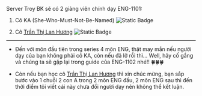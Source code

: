 Server Troy BK sẽ có 2 giảng viên chính dạy ENG-1101:

1. Cô KA (She-Who-Must-Not-Be-Named)  ![Static Badge](https://img.shields.io/badge/SUCK-black?style=flat-square&color=%23ce1628)

2. Cô [Trần Thị Lan Hương](https://www.is.vnu.edu.vn/ths-tran-thi-lan-huong/)  ![Static Badge](https://img.shields.io/badge/PEAK-black?style=flat-square&color=%234CAF50)

---

- Đến với môn đầu tiên trong series 4 môn ENG, thật may mắn nếu người dạy của bạn không phải cô KA, còn nếu đã lỡ rồi thì... Well, hãy cố gắng và chúng ta sẽ gặp lại trong guide của ENG-1102 nhé!! 🍀🍀🍀 

- Còn nếu bạn học cô [Trần Thị Lan Hương](https://www.is.vnu.edu.vn/ths-tran-thi-lan-huong/) thì xin chúc mừng, bạn sắp bước vào 1 chuỗi 2 con A trong 2 môn ENG đầu, 2 môn ENG sau thì đến thời điểm tôi viết cái này chưa đổi người dạy nên không thể kết luận.

